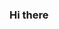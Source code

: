 ### Hi there 

<!--
**yuipi0911/yuipi0911** is a ✨ _special_ ✨ repository because its `README.md` (this file) appears on your GitHub profile.


- 🌱 I’m currently learning PC
- ✨ My hobby is traveling